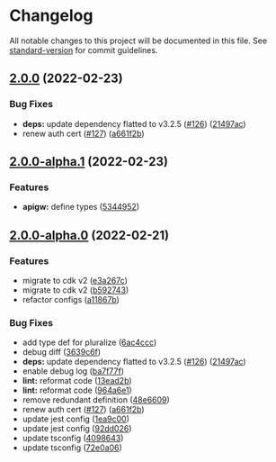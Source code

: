 # Changelog

All notable changes to this project will be documented in this file. See [standard-version](https://github.com/conventional-changelog/standard-version) for commit guidelines.

## [2.0.0](https://github.com/wasedatime/wasedatime-backend/compare/v1.3.3...v2.0.0) (2022-02-23)


### Bug Fixes

* **deps:** update dependency flatted to v3.2.5 ([#126](https://github.com/wasedatime/wasedatime-backend/issues/126)) ([21497ac](https://github.com/wasedatime/wasedatime-backend/commit/21497ac7a0b09c0474db4e46b15e490cf5909faa))
* renew auth cert ([#127](https://github.com/wasedatime/wasedatime-backend/issues/127)) ([a661f2b](https://github.com/wasedatime/wasedatime-backend/commit/a661f2bace720641c15c57ec83f1b28745851f62))

## [2.0.0-alpha.1](https://github.com/wasedatime/wasedatime-backend/compare/v2.0.0-alpha.0...v2.0.0-alpha.1) (2022-02-23)


### Features

* **apigw:** define types ([5344952](https://github.com/wasedatime/wasedatime-backend/commit/5344952b614e155df678c0c5e9aef8c67fabd6e1))

## [2.0.0-alpha.0](https://github.com/wasedatime/wasedatime-backend/compare/v1.3.3...v2.0.0-alpha.0) (2022-02-21)


### Features

* migrate to cdk  v2 ([e3a267c](https://github.com/wasedatime/wasedatime-backend/commit/e3a267c8dfff245deeb82a0c1d575a159f3533b7))
* migrate to cdk v2 ([b592743](https://github.com/wasedatime/wasedatime-backend/commit/b59274351a201fca0566cc64f547e16b841f662d))
* refactor configs ([a11867b](https://github.com/wasedatime/wasedatime-backend/commit/a11867b522f32ec9b7787d2aef423bbd788aad35))


### Bug Fixes

* add type def for pluralize ([6ac4ccc](https://github.com/wasedatime/wasedatime-backend/commit/6ac4ccccfba69967f91e5bc930afbbe61bb1cece))
* debug diff ([3639c6f](https://github.com/wasedatime/wasedatime-backend/commit/3639c6fff4a5cafe565bfaa8ae5c9101bf562ae5))
* **deps:** update dependency flatted to v3.2.5 ([#126](https://github.com/wasedatime/wasedatime-backend/issues/126)) ([21497ac](https://github.com/wasedatime/wasedatime-backend/commit/21497ac7a0b09c0474db4e46b15e490cf5909faa))
* enable debug log ([ba7f77f](https://github.com/wasedatime/wasedatime-backend/commit/ba7f77f46802b98e9b3209ae66384ccb27572b72))
* **lint:** reformat code ([13ead2b](https://github.com/wasedatime/wasedatime-backend/commit/13ead2b14fc33651c6a6a307cf388092e3ba8e0e))
* **lint:** reformat code ([964a6e1](https://github.com/wasedatime/wasedatime-backend/commit/964a6e1e79ab5386a4e012c97a827ecd5967b88b))
* remove redundant definition ([48e6609](https://github.com/wasedatime/wasedatime-backend/commit/48e660978a2e50e60e3f5c0b58715ccaef6c7627))
* renew auth cert ([#127](https://github.com/wasedatime/wasedatime-backend/issues/127)) ([a661f2b](https://github.com/wasedatime/wasedatime-backend/commit/a661f2bace720641c15c57ec83f1b28745851f62))
* update jest config ([1ea9c00](https://github.com/wasedatime/wasedatime-backend/commit/1ea9c00fea632b100b4b8038bb84750c51b212e9))
* update jest config ([92dd026](https://github.com/wasedatime/wasedatime-backend/commit/92dd026e3b67dc55068a571772f0766e34cdf963))
* update tsconfig ([4098643](https://github.com/wasedatime/wasedatime-backend/commit/40986431d500b18669c9bd38dbdd584ebdcbf110))
* update tsconfig ([72e0a06](https://github.com/wasedatime/wasedatime-backend/commit/72e0a06b274c42beed1721b98a53ab38ace85a1c))
